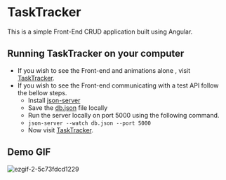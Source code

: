 # TaskTracker
This is a simple Front-End CRUD application built using Angular.

## Running TaskTracker on your computer
* If you wish to see the Front-end and animations alone , visit [TaskTracker](https://vishal-nagarajan.github.io/TaskTracker/).
* If you wish to see the Front-end communicating with a test API follow the bellow steps.
  * Install [json-server](https://www.npmjs.com/package/json-server)
  * Save the [db.json](https://github.com/vishal-nagarajan/TaskTracker/blob/master/db.json) file locally
  * Run the server locally on port 5000 using the following command.
  * `json-server --watch db.json --port 5000`
  * Now visit [TaskTracker](https://vishal-nagarajan.github.io/TaskTracker/).
## Demo GIF
![ezgif-2-5c73fdcd1229](https://user-images.githubusercontent.com/56826029/119226384-6b671080-bb26-11eb-8d9f-114e1fe08b7c.gif)
